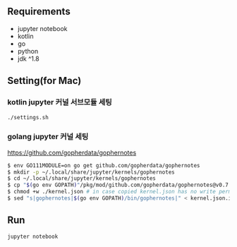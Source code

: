 ## Requirements

- jupyter notebook
- kotlin
- go
- python
- jdk ^1.8

## Setting(for Mac)

### kotlin jupyter 커널 서브모듈 세팅

```bash
./settings.sh
```

### golang jupyter 커널 세팅

https://github.com/gopherdata/gophernotes

```bash
$ env GO111MODULE=on go get github.com/gopherdata/gophernotes
$ mkdir -p ~/.local/share/jupyter/kernels/gophernotes
$ cd ~/.local/share/jupyter/kernels/gophernotes
$ cp "$(go env GOPATH)"/pkg/mod/github.com/gopherdata/gophernotes@v0.7.1/kernel/*  "."
$ chmod +w ./kernel.json # in case copied kernel.json has no write permission
$ sed "s|gophernotes|$(go env GOPATH)/bin/gophernotes|" < kernel.json.in > kernel.json
```

## Run

```bash
jupyter notebook
```
